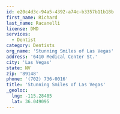 ```yaml
---
id: e20c4d3c-94a5-4392-a74c-b3357b11b18b
first_name: Richard
last_name: Racanelli
license: DMD
services:
  - Dentist
category: Dentists
org_name: 'Stunning Smiles of Las Vegas'
address: '6410 Medical Center St.'
city: 'Las Vegas'
state: NV
zip: '89148'
phone: '(702) 736-0016'
title: 'Stunning Smiles of Las Vegas'
_geoloc:
  lng: -115.28485
  lat: 36.049095
---
```

